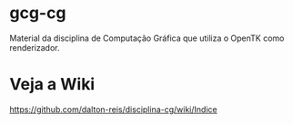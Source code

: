 # gcg-cg
Material da disciplina de Computação Gráfica que utiliza o OpenTK como renderizador.

# Veja a Wiki
https://github.com/dalton-reis/disciplina-cg/wiki/Indice
